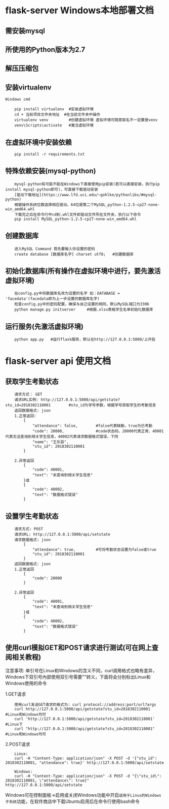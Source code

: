# flask-server Windows本地部署文档

## 需安装mysql

## 所使用的Python版本为2.7

## 解压压缩包

## 安装virtualenv

	Windows cmd
```
	pip install virtualenv	#安装虚拟环境
	cd + 当前项目文件夹地址	#在当前文件夹中操作
	virtualenv venv			#创建虚拟环境 虚拟环境可随意取名不一定要是venv
	venv\Scripts\activate	#激活虚拟环境
```

## 在虚拟环境中安装依赖

```
	pip install -r requirements.txt
```
## 特殊依赖安装(mysql-python)

```
	mysql-python有可能不能在Windows下直接使用pip安装(若可以直接安装，执行pip install mysql-python即可)，可直接下载驱动安装
	[驱动下载地址](https://www.lfd.uci.edu/~gohlke/pythonlibs/#mysql-python)
	根据操作系统位数选择相应驱动，64位是第二个MySQL_python-1.2.5-cp27-none-win_amd64.whl
	下载完之后在命令行中cd到.whl文件即驱动文件所在文件夹，执行以下命令
	pip install MySQL_python-1.2.5-cp27-none-win_amd64.whl
```
## 创建数据库

```
	进入MySQL Command 首先要输入你设置的密码
	create database [数据库名字] charset utf8;	#创建数据库
```
## 初始化数据库(所有操作在虚拟环境中进行，要先激活虚拟环境)

```
	在config.py中将数据库名改为设置的名字 如：DATABASE = 'facedata'(facedata即为上一步设置的数据库名字)
	检查config.py中的密码配置，确保与自己设置的相同，默认MySQL端口为3306
	python manage.py initserver		#根据.xlsx表格学生名单初始化数据库
```
## 运行服务(先激活虚拟环境)

```
	python app.py  	#运行flask服务，默认在http://127.0.0.1:5000/上开启
```



# flask-server api 使用文档

## 获取学生考勤状态

```
	请求方式： GET
	请求URL实例: http://127.0.0.1:5000/api/getstate?stu_id=2018302110001		#stu_id为学号参数，根据学号获取学生的考勤信息
	返回数据格式: json
	1.正常返回:
		{
			"attendance": false,		#false代表缺勤，true为已考勤
			"code": 20000,				#code状态码，20000代表正常，40001代表无法查询到相关学生信息，40002代表请求数据格式错误，下同
			"name": "王乐容",
			"stu_id": 2018302110001
		}

	2.异常返回
		{
			"code": 40001,
			"text": "未查询到相关学生信息"
		}或
		{
			"code": 40002,
			"text": "数据格式错误"
		}
```
## 设置学生考勤状态

```
	请求方式: POST
	请求URL: http://127.0.0.1:5000/api/setstate
	请求数据格式: json
		{
			"attendance": true,			#可将考勤状态设置为false或true
			"stu_id": 2018302110001
		}
	返回数据格式: json
	1.正常返回
		{
			"code": 20000
		}

	2.异常返回
		{
			"code": 40001,
			"text": "未查询到相关学生信息"
		}或
		{
			"code": 40002,
			"text": "数据格式错误"
		}
```
## 使用curl模拟GET和POST请求进行测试(可在网上查阅相关教程)

注意事项: 单引号在Linux和Windows的含义不同，curl调用格式也略有差异，Windows下双引号內部使用双引号需要"\"转义，下面将会分别标出Linux和Windows使用的命令

1.GET请求

```
	使用curl发送GET请求的格式为: curl protocol://address:port/url?args
	curl http://127.0.0.1:5000/api/getstate?stu_id=2018302110001		#Linux和Windows均可
	curl 'http://127.0.0.1:5000/api/getstate?stu_id=2018302110001'		#Linux下
	curl "http://127.0.0.1:5000/api/getstate?stu_id=2018302110001"		#Linux和Windows均可
```
2.POST请求

```
	Linux:
	curl -H "Content-Type: application/json" -X POST -d '{"stu_id": 2018302110001, "attendance": true}' http://127.0.0.1:5000/api/setstate

	Windows:
	curl -H "Content-Type: application/json" -X POST -d "{\"stu_id\": 2018302110001, \"attendance\": true}" http://127.0.0.1:5000/api/setstate
```

Windows可在控制面板->启用或关闭Windows功能中开启`适用于Linux的Windows子系统`功能，在软件商店中下载Ubuntu启用后在命令行使用bash命令